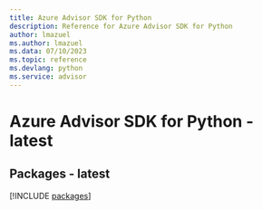 ```yaml
---
title: Azure Advisor SDK for Python
description: Reference for Azure Advisor SDK for Python
author: lmazuel
ms.author: lmazuel
ms.data: 07/10/2023
ms.topic: reference
ms.devlang: python
ms.service: advisor
---
```

# Azure Advisor SDK for Python - latest
## Packages - latest
[!INCLUDE [packages](advisor-index.md)]